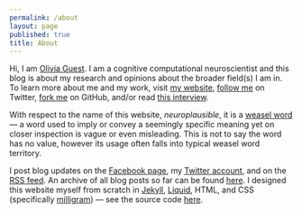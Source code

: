```yaml
---
permalink: /about
layout: page
published: true
title: About
---
```


<!-- <div class="float-right figure">
    <img src="{{ site.baseurl }}/img/C3qqoANXUAAnxP_.jpg" />
</div> -->

Hi, I am [Olivia Guest](http://oliviaguest.com). I am a cognitive computational neuroscientist and this blog is about my research and opinions about the broader field(s) I am in.
To learn more about me and my work, visit [my website](http://oliviaguest.com), [follow me](http://twitter.com/o_guest) on Twitter, [fork me](http://github.com/oliviaguest) on GitHub, and/or read [this interview](https://www.ucl.ac.uk/pals/research/experimental-psychology/blog/women-experimental-psychology-olivia-guest/).


With respect to the name of this website, *neuroplausible*, it is a [weasel word](https://en.wikipedia.org/wiki/Weasel_word) — a word used to imply or convey a seemingly specific meaning yet on closer inspection is vague or even misleading.
This is not to say the word has no value, however its usage often falls into typical weasel word territory.

I post blog updates on the [Facebook page](http://facebook.com/neuroplausible), my [Twitter account](http://twitter.com/o_guest), and on the [RSS feed](http://neuroplausible.com/feed.xml).
An archive of all blog posts so far can be found [here](http://neuroplausible.com/archive). I designed this website myself from scratch in [Jekyll](https://jekyllrb.com/), [Liquid](https://shopify.github.io/liquid/), HTML, and CSS (specifically [milligram](https://milligram.github.io/)) — see the source code [here](http://github.com/oliviaguest/neuroplausible).
<div class="clearfix">
</div>
